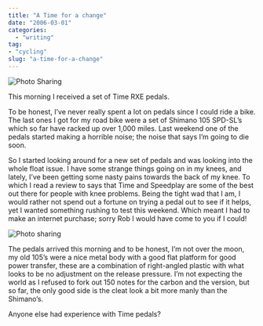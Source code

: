 ```yaml
---
title: "A Time for a change"
date: "2006-03-01"
categories:
  - "writing"
tag:
- "cycling"
slug: "a-time-for-a-change"
---
```


![Photo Sharing](/images/106295360.jpg)

This morning I received a set of Time RXE pedals.

To be honest, I’ve never really spent a lot on pedals since I could ride a bike. The last ones I got for my road bike were a set of Shimano 105 SPD-SL’s which so far have racked up over 1,000 miles. Last weekend one of the pedals started making a horrible noise; the noise that says I’m going to die soon.

So I started looking around for a new set of pedals and was looking into the whole float issue. I have some strange things going on in my knees, and lately, I’ve been getting some nasty pains towards the back of my knee. To which I read a review to says that Time and Speedplay are some of the best out there for people with knee problems.
Being the tight wad that I am, I would rather not spend out a fortune on trying a pedal out to see if it helps, yet I wanted something rushing to test this weekend. Which meant I had to make an internet purchase; sorry Rob I would have come to you if I could!

![Photo sharing](/images/106295361.jpg)

The pedals arrived this morning and to be honest, I’m not over the moon, my old 105’s were a nice metal body with a good flat platform for good power transfer, these are a combination of right-angled plastic with what looks to be no adjustment on the release pressure. I’m not expecting the world as I refused to fork out 150 notes for the carbon and the version, but so far, the only good side is the cleat look a bit more manly than the Shimano’s.

Anyone else had experience with Time pedals?
